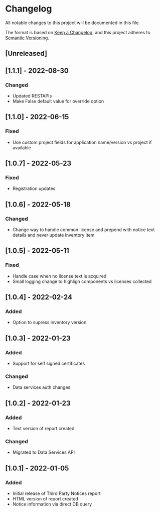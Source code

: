 # Changelog
All notable changes to this project will be documented in this file.

The format is based on [Keep a Changelog](https://keepachangelog.com/en/1.0.0/),
and this project adheres to [Semantic Versioning](https://semver.org/spec/v2.0.0.html).

## [Unreleased]

## [1.1.1] - 2022-08-30
### Changed
- Updated RESTAPIs
- Make False default value for override option

## [1.1.0] - 2022-06-15
### Fixed
- Use custom project fields for application name/version vs project if available

## [1.0.7] - 2022-05-23
### Fixed
- Registration updates

## [1.0.6] - 2022-05-18
### Changed
- Change way to handle common license and prepend with notice text details and never update inventory item

## [1.0.5] - 2022-05-11
### Fixed
- Handle case when no license text is acquired
- Small logging change to highligh components vs licenses collected

## [1.0.4] - 2022-02-24
### Added
- Option to supress inventory version

## [1.0.3] - 2022-01-23
### Added
- Support for self signed certificates
### Changed
- Data services auth changes

## [1.0.2] - 2022-01-23
### Added
- Text version of report created
### Changed
- Migrated to Data Services API

## [1.0.1] - 2022-01-05
### Added
- Initial release of Third Party Notices report
- HTML version of report created
- Notice information via direct DB query

